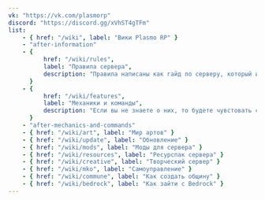 ```yaml
---
vk: "https://vk.com/plasmorp"
discord: "https://discord.gg/xVhST4gTFm"
list:
    - { href: "/wiki", label: "Вики Plasmo RP" }
    - "after-information"
    - {
          href: "/wiki/rules",
          label: "Правила сервера",
          description: "Правила написаны как гайд по серверу, который интересно и легко прочитать",
      }
    - {
          href: "/wiki/features",
          label: "Механики и команды",
          description: "Если вы не знаете о них, то будете чувстовать себя потерянным",
      }
    - "after-mechanics-and-commands"
    - { href: "/wiki/art", label: "Мир артов" }
    - { href: "/wiki/update", label: "Обновление" }
    - { href: "/wiki/mods", label: "Моды для сервера" }
    - { href: "/wiki/resources", label: "Ресурспак сервера" }
    - { href: "/wiki/creative", label: "Творческий сервер" }
    - { href: "/wiki/mko", label: "Самоуправление" }
    - { href: "/wiki/commune", label: "Как создать общину" }
    - { href: "/wiki/bedrock", label: "Как зайти с Bedrock" }
---
```

